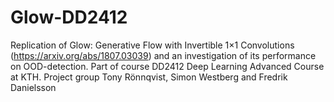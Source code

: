 # Glow-DD2412
Replication of Glow: Generative Flow with Invertible 1×1 Convolutions (https://arxiv.org/abs/1807.03039) and an investigation of its performance on OOD-detection. Part of course DD2412 Deep Learning Advanced Course at KTH. Project group Tony Rönnqvist, Simon Westberg and Fredrik Danielsson
